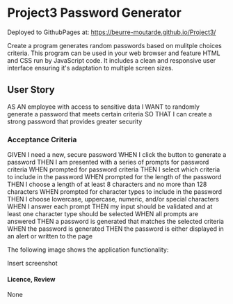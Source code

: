 # Project3 Password Generator

Deployed to GithubPages at: https://beurre-moutarde.github.io/Project3/


Create a program generates random passwords based on mulitple choices criteria. This program can be used in your web browser and feature HTML and CSS run by JavaScript code. It includes a clean and responsive user interface ensuring it's adaptation to multiple screen sizes.

## User Story

AS AN employee with access to sensitive data
I WANT to randomly generate a password that meets certain criteria
SO THAT I can create a strong password that provides greater security

### Acceptance Criteria

GIVEN I need a new, secure password
WHEN I click the button to generate a password
THEN I am presented with a series of prompts for password criteria
WHEN prompted for password criteria
THEN I select which criteria to include in the password
WHEN prompted for the length of the password
THEN I choose a length of at least 8 characters and no more than 128 characters
WHEN prompted for character types to include in the password
THEN I choose lowercase, uppercase, numeric, and/or special characters
WHEN I answer each prompt
THEN my input should be validated and at least one character type should be selected
WHEN all prompts are answered
THEN a password is generated that matches the selected criteria
WHEN the password is generated
THEN the password is either displayed in an alert or written to the page

The following image shows the application functionality: 

Insert screenshot

#### Licence, Review

None




